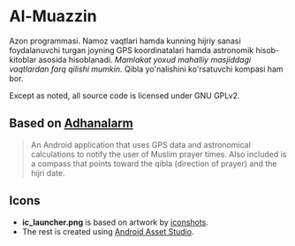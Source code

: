 Al-Muazzin
====
Azon programmasi.
Namoz vaqtlari hamda kunning hijriy sanasi foydalanuvchi turgan joyning GPS koordinatalari hamda astronomik hisob-kitoblar asosida hisoblanadi.
*Mamlakat yoxud mahalliy masjiddagi vaqtlardan farq qilishi mumkin.*
Qibla yo'nalishini ko'rsatuvchi kompasi ham bor.

Except as noted, all source code is licensed under GNU GPLv2.

Based on [Adhanalarm](https://code.google.com/p/adhanalarm/)
-------------------
>
>An Android application that uses GPS data and astronomical calculations to notify the user of Muslim prayer times.
Also included is a compass that points toward the qibla (direction of prayer) and the hijri date.
>

Icons
-------------------
 * **ic_launcher.png** is based on artwork by [iconshots](http://iconshots.com/).
 * The rest is created using [Android Asset Studio](http://android-ui-utils.googlecode.com/hg/asset-studio/dist/index.html).

